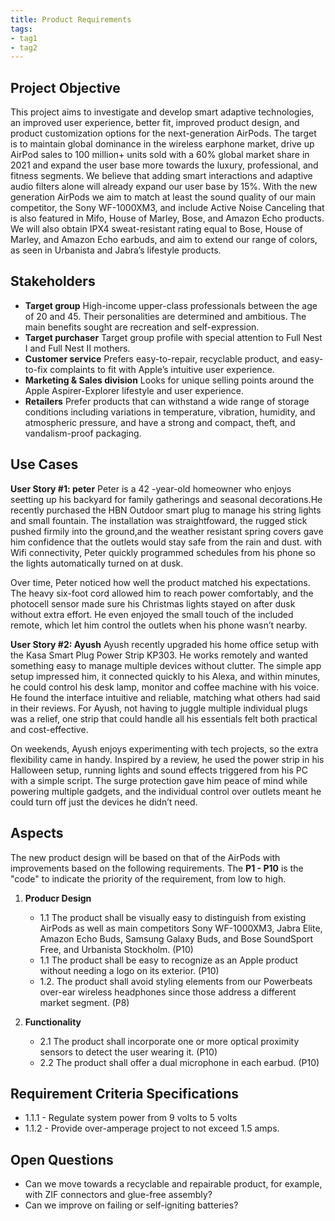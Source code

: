 ```yaml
---
title: Product Requirements
tags:
- tag1
- tag2
---
```


## Project Objective

This project aims to investigate and develop smart adaptive technologies, an improved user experience, better fit, improved product design, and product customization options for the next-generation AirPods. The target is to maintain global dominance in the wireless earphone market, drive up AirPod sales to 100 million+ units sold with a 60% global market share in 2021 and expand the user base more towards the luxury, professional, and fitness segments. We believe that adding smart interactions and adaptive audio filters alone will already expand our user base by 15%. With the new generation AirPods we aim to match at least the sound quality of our main competitor, the Sony WF-1000XM3, and include Active Noise Canceling that is also featured in Mifo, House of Marley, Bose, and Amazon Echo products. We will also obtain IPX4 sweat-resistant rating equal to Bose, House of Marley, and Amazon Echo earbuds, and aim to extend our range of colors, as seen in Urbanista and Jabra’s lifestyle products.

## Stakeholders

- **Target group** High-income upper-class professionals between the age of 20 and 45. Their personalities are determined and ambitious. The main benefits sought are recreation and self-expression.
- **Target purchaser** Target group profile with special attention to Full Nest I and Full Nest II mothers.
- **Customer service** Prefers easy-to-repair, recyclable product, and easy-to-fix complaints to fit with Apple’s intuitive user experience.
- **Marketing & Sales division** Looks for unique selling points around the Apple Aspirer-Explorer lifestyle and user experience.
- **Retailers** Prefer products that can withstand a wide range of storage conditions including variations in temperature, vibration, humidity, and atmospheric pressure, and have a strong and compact, theft, and vandalism-proof packaging.


## Use Cases

**User Story #1: peter**
Peter is a 42 -year-old homeowner who enjoys seetting up his backyard for family gatherings and seasonal decorations.He recently purchased the HBN Outdoor smart plug to manage his string lights and small fountain. The installation was straightfoward, the rugged stick pushed firmily into the ground,and the weather resistant spring covers gave him confidence that the outlets would stay safe from the rain and dust. with Wifi connectivity, Peter quickly programmed schedules from his phone so the lights automatically turned on at dusk.

Over time, Peter noticed how well the product matched his expectations. The heavy six-foot cord allowed him to reach power comfortably, and the photocell sensor made sure his Christmas lights stayed on after dusk without extra effort. He even enjoyed the small touch of the included remote, which let him control the outlets when his phone wasn’t nearby.

**User Story #2: Ayush**
Ayush recently upgraded his home office setup with the Kasa Smart Plug Power Strip KP303. He works remotely and wanted something easy to manage multiple devices without clutter. The simple app setup impressed him, it connected quickly to his Alexa, and within minutes, he could control his desk lamp, monitor and coffee machine with his voice. He found the interface intuitive and reliable, matching what others had said in their reviews. For Ayush, not having to juggle multiple individual plugs was a relief,  one strip that could handle all his essentials felt both practical and cost-effective.

On weekends, Ayush enjoys experimenting with tech projects, so the extra flexibility came in handy. Inspired by a review, he used the power strip in his Halloween setup, running lights and sound effects triggered from his PC with a simple script. The surge protection gave him peace of mind while powering multiple gadgets, and the individual control over outlets meant he could turn off just the devices he didn’t need.

## Aspects

The new product design will be based on that of the AirPods with improvements based on the following requirements. The **P1 - P10** is the "code" to indicate the priority of the requirement, from low to high.

1. **Producr Design**
   * 1.1 The product shall be visually easy to distinguish from existing AirPods as well as main competitors Sony WF-1000XM3, Jabra Elite, Amazon Echo Buds, Samsung Galaxy Buds, and Bose SoundSport Free, and Urbanista Stockholm. (P10)
   * 1.1 The product shall be easy to recognize as an Apple product without needing a logo on its exterior. (P10)
   * 1.2. The product shall avoid styling elements from our Powerbeats over-ear wireless headphones since those address a different market segment. (P8)
  
1. **Functionality**
      * 2.1 The product shall incorporate one or more optical proximity sensors to detect the user wearing it. (P10)
      * 2.2 The product shall offer a dual microphone in each earbud. (P10)

## Requirement Criteria Specifications

* 1.1.1 - Regulate system power from 9 volts to 5 volts
* 1.1.2 - Provide over-amperage project to not exceed 1.5 amps.

## Open Questions

* Can we move towards a recyclable and repairable product, for example, with ZIF connectors and glue-free assembly?
* Can we improve on failing or self-igniting batteries?
